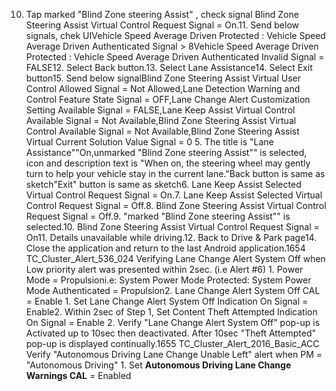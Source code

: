 10. Tap marked "Blind Zone steering Assist" , check signal Blind Zone Steering Assist Virtual Control Request Signal = On.11. Send below signals, chek UIVehicle Speed Average Driven Protected : Vehicle Speed Average Driven Authenticated Signal > 8Vehicle Speed Average Driven Protected : Vehicle Speed Average Driven Authenticated Invalid Signal = FALSE12. Select Back button.13. Select Lane Assistance14. Select Exit button15. Send below signalBlind Zone Steering Assist Virtual User Control Allowed Signal = Not Allowed,Lane Detection Warning and Control Feature State Signal = OFF,Lane Change Alert Customization Setting Available Signal = FALSE,Lane Keep Assist Virtual Control Available Signal = Not Available,Blind Zone Steering Assist Virtual Control Available Signal = Not Available,Blind Zone Steering Assist Virtual Current Solution Value Signal = 0 5. The title is "Lane Assistance""On,unmarked "Blind Zone steering Assist"" is selected, icon and description text is "When on, the steering wheel may gently turn to help your vehicle stay in the current lane."Back button is same as sketch"Exit" button is same as sketch6. Lane Keep Assist Selected Virtual Control Request Signal = On.7. Lane Keep Assist Selected Virtual Control Request Signal = Off.8. Blind Zone Steering Assist Virtual Control Request Signal = Off.9. "marked "Blind Zone steering Assist"" is selected.10. Blind Zone Steering Assist Virtual Control Request Signal = On11. Details unavailable while driving.12. Back to Drive & Park page14. Close the application and return to the last Android application.1654 TC_Cluster_Alert_536_024 Verifying Lane Change Alert System Off when Low priority alert was presented within 2sec. (i.e Alert #6) 1. Power Mode = Propulsioni.e: System Power Mode Protected: System Power Mode Authenticated = Propulsion2. Lane Change Alert System Off CAL = Enable 1. Set Lane Change Alert System Off Indication On Signal = Enable2. Within 2sec of Step 1, Set Content Theft Attempted Indication On Signal = Enable 2. Verify "Lane Change Alert System Off" pop-up is Activated up to 10sec then deactivated. After 10sec "Theft Attempted" pop-up is displayed continually.1655 TC_Cluster_Alert_2016_Basic_ACC Verify "Autonomous Driving Lane Change Unable Left" alert when PM = "Autonomous Driving" 1. Set **Autonomous Driving Lane Change Warnings CAL** = Enabled